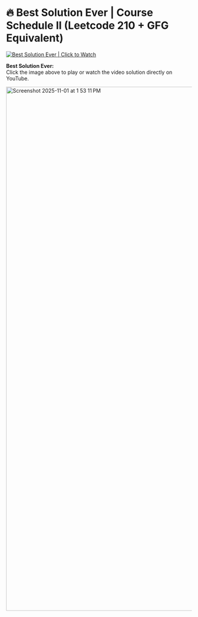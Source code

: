 # 🔥 Best Solution Ever | Course Schedule II (Leetcode 210 + GFG Equivalent)

[![Best Solution Ever | Click to Watch](https://img.youtube.com/vi/zRRxeOaRfEM/0.jpg)](https://youtu.be/zRRxeOaRfEM)


**Best Solution Ever:**  
Click the image above to play or watch the video solution directly on YouTube.


<img width="2914" height="1420" alt="Screenshot 2025-11-01 at 1 53 11 PM" src="https://github.com/user-attachments/assets/03186786-8dff-47d1-ab1b-428326608ec3" />
